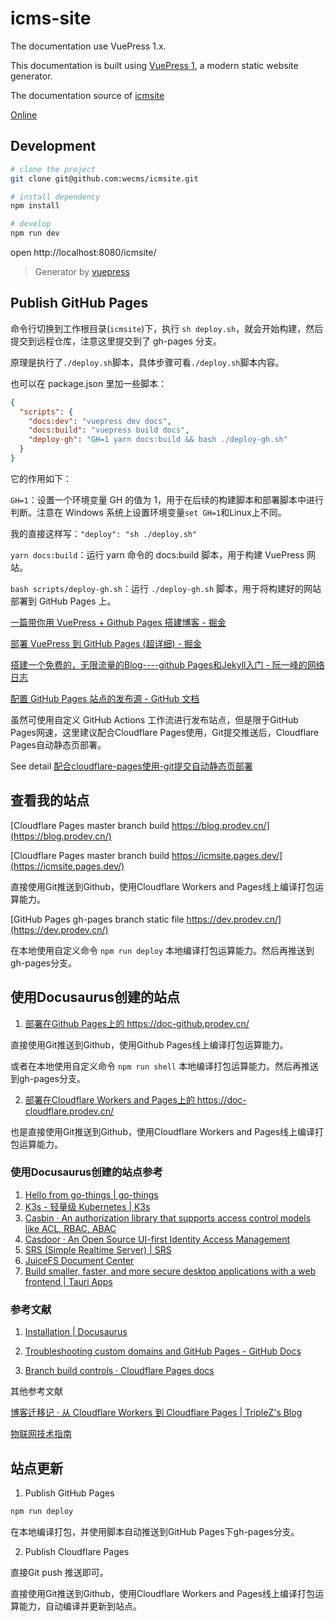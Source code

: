 # icms-site

The documentation use VuePress 1.x.

This documentation is built using [VuePress 1](https://v1.vuepress.vuejs.org/zh/guide/), a modern static website generator.

The documentation source of [icmsite](https://github.com/wecms/icmsite)

[Online](https://wecms.github.io/icmsite)

## Development

```bash
# clone the project
git clone git@github.com:wecms/icmsite.git

# install dependency
npm install

# develop
npm run dev
```

open http://localhost:8080/icmsite/

> Generator by [vuepress](https://github.com/vuejs/vuepress)

## Publish GitHub Pages

命令行切换到工作根目录(`icmsite`)下，执行 `sh deploy.sh`，就会开始构建，然后提交到远程仓库，注意这里提交到了 gh-pages 分支。

原理是执行了`./deploy.sh`脚本，具体步骤可看`./deploy.sh`脚本内容。

也可以在 package.json 里加一些脚本：

```json
{
  "scripts": {
    "docs:dev": "vuepress dev docs",
    "docs:build": "vuepress build docs",
    "deploy-gh": "GH=1 yarn docs:build && bash ./deploy-gh.sh"
  }
}
```

它的作用如下：

`GH=1`：设置一个环境变量 GH 的值为 1，用于在后续的构建脚本和部署脚本中进行判断。注意在 Windows 系统上设置环境变量`set GH=1`和Linux上不同。

我的直接这样写：`"deploy": "sh ./deploy.sh"`

`yarn docs:build`：运行 yarn 命令的 docs:build 脚本，用于构建 VuePress 网站。

`bash scripts/deploy-gh.sh`：运行 `./deploy-gh.sh` 脚本，用于将构建好的网站部署到 GitHub Pages 上。

[一篇带你用 VuePress + Github Pages 搭建博客 - 掘金](https://juejin.cn/post/7041134607869149215)

[部署 VuePress 到 GitHub Pages (超详细) - 掘金](https://juejin.cn/post/6844904122873806856)

[搭建一个免费的，无限流量的Blog----github Pages和Jekyll入门 - 阮一峰的网络日志](http://www.ruanyifeng.com/blog/2012/08/blogging_with_jekyll.html)

[配置 GitHub Pages 站点的发布源 - GitHub 文档](https://docs.github.com/zh/pages/getting-started-with-github-pages/configuring-a-publishing-source-for-your-github-pages-site)

虽然可使用自定义 GitHub Actions 工作流进行发布站点，但是限于GitHub Pages网速，这里建议配合Cloudflare Pages使用，Git提交推送后，Cloudflare Pages自动静态页部署。

See detail [配合cloudflare-pages使用-git提交自动静态页部署](/docs/#配合cloudflare-pages使用-git提交自动静态页部署)

## 查看我的站点

[Cloudflare Pages master branch build  https://blog.prodev.cn/](https://blog.prodev.cn/)

[Cloudflare Pages master branch build https://icmsite.pages.dev/](https://icmsite.pages.dev/)

直接使用Git推送到Github，使用Cloudflare Workers and Pages线上编译打包运算能力。

[GitHub Pages gh-pages branch static file https://dev.prodev.cn/](https://dev.prodev.cn/)

在本地使用自定义命令 `npm run deploy` 本地编译打包运算能力。然后再推送到gh-pages分支。

## 使用Docusaurus创建的站点

1. [部署在Github Pages上的 https://doc-github.prodev.cn/ ](https://doc-github.prodev.cn/)

直接使用Git推送到Github，使用Github Pages线上编译打包运算能力。

或者在本地使用自定义命令 `npm run shell` 本地编译打包运算能力。然后再推送到gh-pages分支。

2. [部署在Cloudflare Workers and Pages上的 https://doc-cloudflare.prodev.cn/ ](https://doc-cloudflare.prodev.cn/)

也是直接使用Git推送到Github，使用Cloudflare Workers and Pages线上编译打包运算能力。

### 使用Docusaurus创建的站点参考

1. [Hello from go-things | go-things](https://go-things.github.io/)
2. [K3s - 轻量级 Kubernetes | K3s](https://docs.k3s.io/zh/)
3. [Casbin · An authorization library that supports access control models like ACL, RBAC, ABAC](https://casbin.org/zh/)
4. [Casdoor · An Open Source UI-first Identity Access Management](https://casdoor.org/zh/)
5. [SRS (Simple Realtime Server) | SRS](https://ossrs.net/lts/zh-cn/)
6. [JuiceFS Document Center](https://juicefs.com/docs/zh/)
7. [Build smaller, faster, and more secure desktop applications with a web frontend | Tauri Apps](https://tauri.app/zh-cn/)

### 参考文献

1. [Installation | Docusaurus](https://docusaurus.io/zh-CN/docs/installation)

2. [Troubleshooting custom domains and GitHub Pages - GitHub Docs](https://docs.github.com/en/pages/configuring-a-custom-domain-for-your-github-pages-site/troubleshooting-custom-domains-and-github-pages)

3. [Branch build controls · Cloudflare Pages docs](https://developers.cloudflare.com/pages/platform/branch-build-controls/#preview-branch-control)

其他参考文献

[博客迁移记 · 从 Cloudflare Workers 到 Cloudflare Pages | TripleZ's Blog](https://blog.triplez.cn/posts/cf-workers-to-pages/)

[物联网技术指南](https://iot.mushuwei.cn/#/)

## 站点更新

1. Publish GitHub Pages

```bash
npm run deploy
```

在本地编译打包，并使用脚本自动推送到GitHub Pages下gh-pages分支。

2. Publish Cloudflare Pages

直接Git push 推送即可。

直接使用Git推送到Github，使用Cloudflare Workers and Pages线上编译打包运算能力，自动编译并更新到站点。

